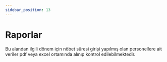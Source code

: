 ```yaml
---
sidebar_position: 13
---
```


# Raporlar

Bu alandan ilgili dönem için nöbet süresi girişi yapılmış olan personellere ait veriler pdf veya excel ortamında alınıp kontrol edilebilmektedir.